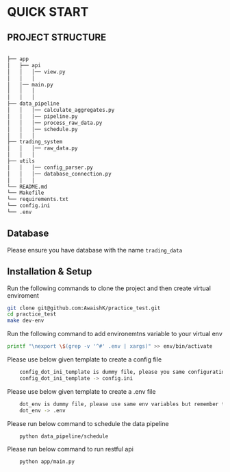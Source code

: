 # QUICK START

## PROJECT STRUCTURE

```bash

├── app
│   ├── api
│   │   │── view.py
│   │   │
│   │── main.py                    
│   │   │   
│   │   │ 
├── data_pipeline
│   │   │── calculate_aggregates.py
│   │   │── pipeline.py
│   │   │── process_raw_data.py
│   │   │── schedule.py
│   │   │
├── trading_system
│   │   │── raw_data.py
│   │   │
├── utils
│   │   │── config_parser.py
│   │   │── database_connection.py
│   │   │
└── README.md
└── Makefile
└── requirements.txt
└── config.ini
└── .env
```

## Database 

Please ensure you have database with the name `trading_data`

## Installation & Setup

Run the following commands to clone the project and then create virtual enviroment

```bash
git clone git@github.com:AwaishK/practice_test.git
cd practice_test
make dev-env
```

Run the following command to add environemtns variable to your virtual env

```bash
printf "\nexport \$(grep -v '^#' .env | xargs)" >> env/bin/activate
```

Please use below given template to create a config file 
```bash
    config_dot_ini_template is dummy file, please you same configuration but remember to change username and password
    config_dot_ini_template -> config.ini
```

Please use below given template to create a .env file

```bash
    dot_env is dummy file, please use same env variables but remember to update the values
    dot_env -> .env
```

Please run below command to schedule the data pipeline

```bash
    python data_pipeline/schedule
```

Please run below command to run restful api

```bash
    python app/main.py
```

